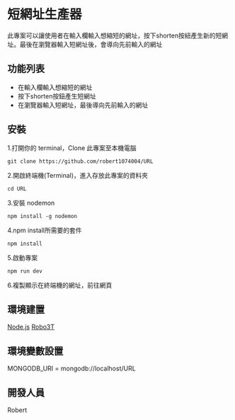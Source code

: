 # 短網址生產器
此專案可以讓使用者在輸入欄輸入想縮短的網址，按下shorten按紐產生新的短網址。最後在瀏覽器輸入短網址後，會導向先前輸入的網址

## 功能列表
* 在輸入欄輸入想縮短的網址
* 按下shorten按鈕產生短網址
* 在瀏覽器輸入短網址，最後導向先前輸入的網址

## 安裝
 1.打開你的 terminal，Clone 此專案至本機電腦
      
    git clone https://github.com/robert1074004/URL
 2.開啟終端機(Terminal)，進入存放此專案的資料夾
 
    cd URL
 3.安裝 nodemon
 
    npm install -g nodemon
 4.npm install所需要的套件
 
    npm install  
 5.啟動專案
 
    npm run dev
 6.複製顯示在終端機的網址，前往網頁

## 環境建置
[Node.js](https://nodejs.org/en/)
[Robo3T](https://blog.robomongo.org/studio3t-free/)

## 環境變數設置
MONGODB_URI = mongodb://localhost/URL

## 開發人員
Robert
